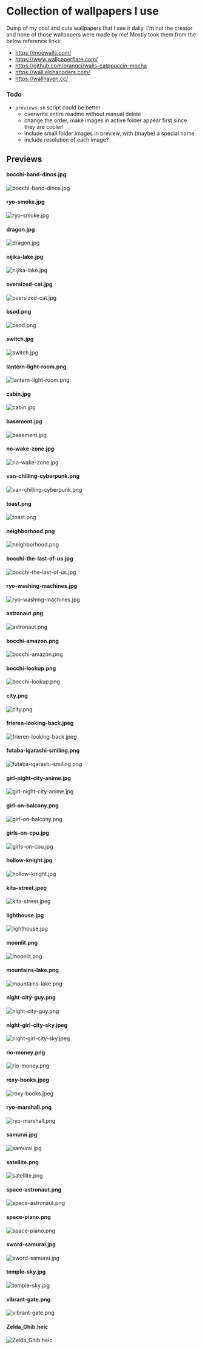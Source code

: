 # Collection of wallpapers I use
Dump of my cool and cute wallpapers that I see it daily. I'm not the creator and none of those wallpapers were made by me! Mostly took them from the below reference links:

- https://moewalls.com/
- https://www.wallpaperflare.com/
- https://github.com/orangci/walls-catppuccin-mocha
- https://wall.alphacoders.com/
- https://wallhaven.cc/

### Todo
- `previews.sh` script could be better
    - overwrite entire readme without manual delete
    - change the order, make images in active folder appear first since they are cooler!
    - include small folder images in preview, with (maybe) a special name
    - include resolution of each image?

## Previews

#### bocchi-band-dinos.jpg
![bocchi-band-dinos.jpg](https://raw.githubusercontent.com/GMkonan/wallpapers/main/bocchi-band-dinos.jpg)

#### ryo-smoke.jpg
![ryo-smoke.jpg](https://raw.githubusercontent.com/GMkonan/wallpapers/main/ryo-smoke.jpg)

#### dragon.jpg
![dragon.jpg](https://raw.githubusercontent.com/GMkonan/wallpapers/main/dragon.jpg)

#### nijika-lake.jpg
![nijika-lake.jpg](https://raw.githubusercontent.com/GMkonan/wallpapers/main/nijika-lake.jpg)

#### oversized-cat.jpg
![oversized-cat.jpg](https://raw.githubusercontent.com/GMkonan/wallpapers/main/oversized-cat.jpg)

#### bsod.png
![bsod.png](https://raw.githubusercontent.com/GMkonan/wallpapers/main/bsod.png)

#### switch.jpg
![switch.jpg](https://raw.githubusercontent.com/GMkonan/wallpapers/main/switch.jpg)

#### lantern-light-room.png
![lantern-light-room.png](https://raw.githubusercontent.com/GMkonan/wallpapers/main/lantern-light-room.png)

#### cabin.jpg
![cabin.jpg](https://raw.githubusercontent.com/GMkonan/wallpapers/main/cabin.jpg)

#### basement.jpg
![basement.jpg](https://raw.githubusercontent.com/GMkonan/wallpapers/main/basement.jpg)

#### no-wake-zone.jpg
![no-wake-zone.jpg](https://raw.githubusercontent.com/GMkonan/wallpapers/main/no-wake-zone.jpg)

#### van-chilling-cyberpunk.png
![van-chilling-cyberpunk.png](https://raw.githubusercontent.com/GMkonan/wallpapers/main/van-chilling-cyberpunk.png)

#### toast.png
![toast.png](https://raw.githubusercontent.com/GMkonan/wallpapers/main/toast.png)

#### neighborhood.png
![neighborhood.png](https://raw.githubusercontent.com/GMkonan/wallpapers/main/neighborhood.png)

#### bocchi-the-last-of-us.jpg
![bocchi-the-last-of-us.jpg](https://raw.githubusercontent.com/GMkonan/wallpapers/main/bocchi-the-last-of-us.jpg)

#### ryo-washing-machines.jpg
![ryo-washing-machines.jpg](https://raw.githubusercontent.com/GMkonan/wallpapers/main/ryo-washing-machines.jpg)

#### astronaut.png
![astronaut.png](https://raw.githubusercontent.com/GMkonan/wallpapers/main/active/astronaut.png)

#### bocchi-amazon.png
![bocchi-amazon.png](https://raw.githubusercontent.com/GMkonan/wallpapers/main/active/bocchi-amazon.png)

#### bocchi-lookup.png
![bocchi-lookup.png](https://raw.githubusercontent.com/GMkonan/wallpapers/main/active/bocchi-lookup.png)

#### city.png
![city.png](https://raw.githubusercontent.com/GMkonan/wallpapers/main/active/city.png)

#### frieren-looking-back.jpeg
![frieren-looking-back.jpeg](https://raw.githubusercontent.com/GMkonan/wallpapers/main/active/frieren-looking-back.jpeg)

#### futaba-igarashi-smiling.png
![futaba-igarashi-smiling.png](https://raw.githubusercontent.com/GMkonan/wallpapers/main/active/futaba-igarashi-smiling.png)

#### girl-night-city-anime.jpg
![girl-night-city-anime.jpg](https://raw.githubusercontent.com/GMkonan/wallpapers/main/active/girl-night-city-anime.jpg)

#### girl-on-balcony.png
![girl-on-balcony.png](https://raw.githubusercontent.com/GMkonan/wallpapers/main/active/girl-on-balcony.png)

#### girls-on-cpu.jpg
![girls-on-cpu.jpg](https://raw.githubusercontent.com/GMkonan/wallpapers/main/active/girls-on-cpu.jpg)

#### hollow-knight.jpg
![hollow-knight.jpg](https://raw.githubusercontent.com/GMkonan/wallpapers/main/active/hollow-knight.jpg)

#### kita-street.jpeg
![kita-street.jpeg](https://raw.githubusercontent.com/GMkonan/wallpapers/main/active/kita-street.jpeg)

#### lighthouse.jpg
![lighthouse.jpg](https://raw.githubusercontent.com/GMkonan/wallpapers/main/active/lighthouse.jpg)

#### moonlit.png
![moonlit.png](https://raw.githubusercontent.com/GMkonan/wallpapers/main/active/moonlit.png)

#### mountains-lake.png
![mountains-lake.png](https://raw.githubusercontent.com/GMkonan/wallpapers/main/active/mountains-lake.png)

#### night-city-guy.png
![night-city-guy.png](https://raw.githubusercontent.com/GMkonan/wallpapers/main/active/night-city-guy.png)

#### night-girl-city-sky.jpeg
![night-girl-city-sky.jpeg](https://raw.githubusercontent.com/GMkonan/wallpapers/main/active/night-girl-city-sky.jpeg)

#### rio-money.png
![rio-money.png](https://raw.githubusercontent.com/GMkonan/wallpapers/main/active/rio-money.png)

#### roxy-books.jpeg
![roxy-books.jpeg](https://raw.githubusercontent.com/GMkonan/wallpapers/main/active/roxy-books.jpeg)

#### ryo-marshall.png
![ryo-marshall.png](https://raw.githubusercontent.com/GMkonan/wallpapers/main/active/ryo-marshall.png)

#### samurai.jpg
![samurai.jpg](https://raw.githubusercontent.com/GMkonan/wallpapers/main/active/samurai.jpg)

#### satellite.png
![satellite.png](https://raw.githubusercontent.com/GMkonan/wallpapers/main/active/satellite.png)

#### space-astronaut.png
![space-astronaut.png](https://raw.githubusercontent.com/GMkonan/wallpapers/main/active/space-astronaut.png)

#### space-piano.png
![space-piano.png](https://raw.githubusercontent.com/GMkonan/wallpapers/main/active/space-piano.png)

#### sword-samurai.jpg
![sword-samurai.jpg](https://raw.githubusercontent.com/GMkonan/wallpapers/main/active/sword-samurai.jpg)

#### temple-sky.jpg
![temple-sky.jpg](https://raw.githubusercontent.com/GMkonan/wallpapers/main/active/temple-sky.jpg)

#### vibrant-gate.png
![vibrant-gate.png](https://raw.githubusercontent.com/GMkonan/wallpapers/main/active/vibrant-gate.png)

#### Zelda_Ghib.heic
![Zelda_Ghib.heic](https://raw.githubusercontent.com/GMkonan/wallpapers/main/active/Zelda_Ghib.heic)

